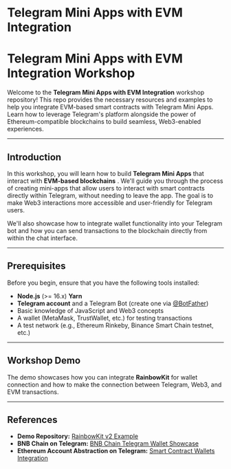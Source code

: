 # Telegram Mini Apps with EVM Integration

# Telegram Mini Apps with EVM Integration Workshop

Welcome to the **Telegram Mini Apps with EVM Integration** workshop repository! This repo provides the necessary resources and examples to help you integrate EVM-based smart contracts with Telegram Mini Apps. Learn how to leverage Telegram's platform alongside the power of Ethereum-compatible blockchains to build seamless, Web3-enabled experiences.

---

## Introduction

In this workshop, you will learn how to build **Telegram Mini Apps** that interact with **EVM-based blockchains** . We'll guide you through the process of creating mini-apps that allow users to interact with smart contracts directly within Telegram, without needing to leave the app. The goal is to make Web3 interactions more accessible and user-friendly for Telegram users.

We'll also showcase how to integrate wallet functionality into your Telegram bot and how you can send transactions to the blockchain directly from within the chat interface.

---

## Prerequisites

Before you begin, ensure that you have the following tools installed:

- **Node.js** (>= 16.x)
  **Yarn**
- **Telegram account** and a Telegram Bot (create one via [@BotFather](https://core.telegram.org/bots#botfather))
- Basic knowledge of JavaScript and Web3 concepts
- A wallet (MetaMask, TrustWallet, etc.) for testing transactions
- A test network (e.g., Ethereum Rinkeby, Binance Smart Chain testnet, etc.)

---

## Workshop Demo

The demo showcases how you can integrate **RainbowKit** for wallet connection and how to make the connection between Telegram, Web3, and EVM transactions.

---

## References

- **Demo Repository:** [RainbowKit v2 Example](https://github.com/uxuySafe/examples/tree/main/examples/rainbowkit-v2)
- **BNB Chain on Telegram:** [BNB Chain Telegram Wallet Showcase](https://docs.bnbchain.org/showcase/telegram/wallets/#bnb-chain-on-telegram-your-gateway-to-web3-convenience)
- **Ethereum Account Abstraction on Telegram:** [Smart Contract Wallets Integration](https://github.com/ctrlsa/smart-contract-wallet-Ethereum-Account-Abstraction-Telegram)

